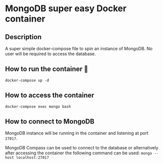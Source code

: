 # MongoDB super easy Docker container

## Description

A super simple docker-compose file to spin an instance of MongoDB.
No user will be required to access the database.

## How to run the container :ship:

`docker-compose up -d`

## How to access the container

`docker-compose exec mongo bash`

## How to connect to MongoDB

MongoDB instance will be running in the container and listening at port `27017`.

MongoDB Compass can be used to connect to the database or alternatively after accessing the
container the following command can be used:
`mongo --host localhost:27017`
